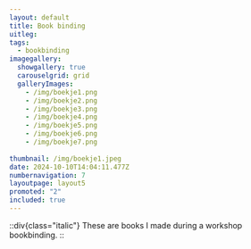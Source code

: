 ```yaml
---
layout: default
title: Book binding
uitleg: 
tags:
  - bookbinding
imagegallery:
  showgallery: true
  carouselgrid: grid
  galleryImages:
    - /img/boekje1.png
    - /img/boekje2.png
    - /img/boekje3.png
    - /img/boekje4.png
    - /img/boekje5.png
    - /img/boekje6.png
    - /img/boekje7.png
    
thumbnail: /img/boekje1.jpeg
date: 2024-10-10T14:04:11.477Z
numbernavigation: 7
layoutpage: layout5
promoted: "2"
included: true
---
```

::div{class="italic"}
These are books I made during a workshop bookbinding.
::


